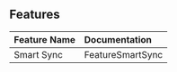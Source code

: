 ## Features ##

| Feature Name | Documentation |
|:-------------|:--------------|
| Smart Sync   | FeatureSmartSync |